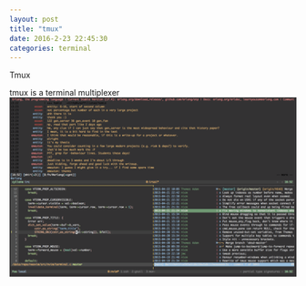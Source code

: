 ```yaml
---
layout: post
title: "tmux"
date: 2016-2-23 22:45:30
categories: terminal
---
```


Tmux

tmux is a terminal multiplexer
![tmux](../imgs/ss-tmux4.png)

